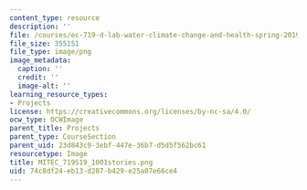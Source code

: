 ```yaml
---
content_type: resource
description: ''
file: /courses/ec-719-d-lab-water-climate-change-and-health-spring-2019/74c8df24eb13d287b429e25a07e66ce4_MITEC_719S19_1001stories.png
file_size: 355151
file_type: image/png
image_metadata:
  caption: ''
  credit: ''
  image-alt: ''
learning_resource_types:
- Projects
license: https://creativecommons.org/licenses/by-nc-sa/4.0/
ocw_type: OCWImage
parent_title: Projects
parent_type: CourseSection
parent_uid: 23d843c9-3ebf-447e-36b7-d5d5f562bc61
resourcetype: Image
title: MITEC_719S19_1001stories.png
uid: 74c8df24-eb13-d287-b429-e25a07e66ce4
---
```

